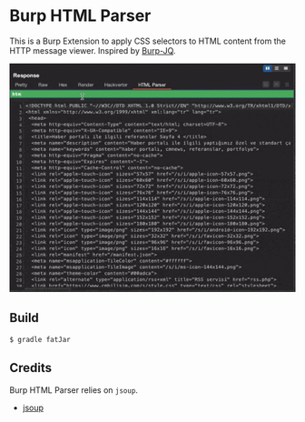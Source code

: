 # Burp HTML Parser

This is a Burp Extension to apply CSS selectors
to HTML content from the HTTP message viewer. Inspired by [Burp-JQ](https://github.com/synacktiv/burp-jq).

![Demo GIF](img/demo.gif)

## Build

```bash
$ gradle fatJar
```

## Credits

Burp HTML Parser relies on `jsoup`.

- [jsoup](https://jsoup.org/)

